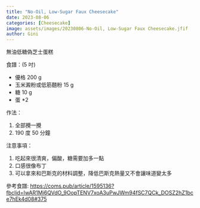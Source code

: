 ```yaml
---
title: "No-Oil, Low-Sugar Faux Cheesecake"
date: 2023-08-06
categories: [Cheesecake]
image: assets/images/20230806-No-Oil, Low-Sugar Faux Cheesecake.jfif
author: Gini
---
```

無油低糖偽芝士蛋糕

食譜：(5 吋)

- 優格 200 g
- 玉米澱粉或低筋麵粉 15 g
- 糖 10 g
- 蛋 *2

作法：
1. 全部攪一攪
2. 190 度 50 分鐘

注意事項：
1. 吃起來很清爽，偏酸，糖需要加多一點
2. 口感很像布丁
2. 可以拿來和巴斯克的材料調整，降低巴斯克熱量又不會讓味道變太多

<p style="overflow-wrap: anywhere;">參考食譜:
<a href="https://coms.pub/article/1595136?fbclid=IwAR1Mi6QVdO_9OopTENV7xoA3uPwJWm94fSC7QCk_DOSZ2hZ1bce7hEk4d08#375" target="_blank">https://coms.pub/article/1595136?fbclid=IwAR1Mi6QVdO_9OopTENV7xoA3uPwJWm94fSC7QCk_DOSZ2hZ1bce7hEk4d08#375</a>
</p>
